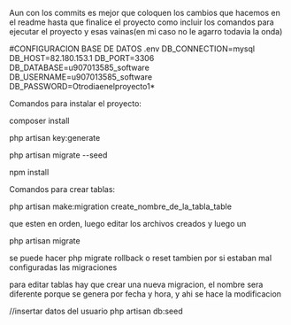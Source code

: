 Aun con los commits es mejor que coloquen los cambios que hacemos en el readme hasta que finalice el proyecto como incluir los comandos para ejecutar el proyecto y esas vainas(en mi caso no le agarro todavia la onda)

#CONFIGURACION BASE DE DATOS .env DB_CONNECTION=mysql DB_HOST=82.180.153.1 DB_PORT=3306 DB_DATABASE=u907013585_software DB_USERNAME=u907013585_software DB_PASSWORD=Otrodiaenelproyecto1*

Comandos para instalar el proyecto:

composer install

php artisan key:generate

php artisan migrate --seed

npm install

Comandos para crear tablas:

php artisan make:migration create_nombre_de_la_tabla_table

que esten en orden, luego editar los archivos creados y luego un

php artisan migrate

se puede hacer php migrate rollback o reset tambien por si estaban mal configuradas las migraciones

para editar tablas hay que crear una nueva migracion, el nombre sera diferente porque se genera por fecha y hora, y ahi se hace la modificacion

//insertar datos del usuario
php artisan db:seed
